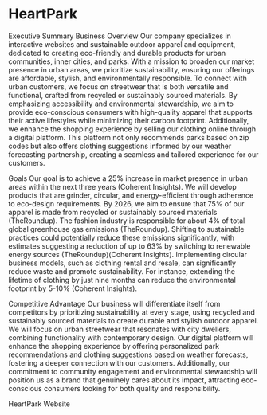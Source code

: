 # HeartPark
Executive Summary
Business Overview
	Our company specializes in interactive websites and sustainable outdoor apparel and equipment, dedicated to creating eco-friendly and durable products for urban communities, inner cities, and parks. With a mission to broaden our market presence in urban areas, we prioritize sustainability, ensuring our offerings are affordable, stylish, and environmentally responsible. To connect with urban customers, we focus on streetwear that is both versatile and functional, crafted from recycled or sustainably sourced materials. By emphasizing accessibility and environmental stewardship, we aim to provide eco-conscious consumers with high-quality apparel that supports their active lifestyles while minimizing their carbon footprint. Additionally, we enhance the shopping experience by selling our clothing online through a digital platform. This platform not only recommends parks based on zip codes but also offers clothing suggestions informed by our weather forecasting partnership, creating a seamless and tailored experience for our customers.

Goals
	Our goal is to achieve a 25% increase in market presence in urban areas within the next three years (Coherent Insights). We will develop products that are grinder, circular, and energy-efficient through adherence to eco-design requirements. By 2026, we aim to ensure that 75% of our apparel is made from recycled or sustainably sourced materials (TheRoundup). The fashion industry is responsible for about 4% of total global greenhouse gas emissions ​(TheRoundup). Shifting to sustainable practices could potentially reduce these emissions significantly, with estimates suggesting a reduction of up to 63% by switching to renewable energy sources ​(TheRoundup)​(Coherent Insights). Implementing circular business models, such as clothing rental and resale, can significantly reduce waste and promote sustainability. For instance, extending the lifetime of clothing by just nine months can reduce the environmental footprint by 5-10% ​(Coherent Insights).

Competitive Advantage
	Our business will differentiate itself from competitors by prioritizing sustainability at every stage, using recycled and sustainably sourced materials to create durable and stylish outdoor apparel. We will focus on urban streetwear that resonates with city dwellers, combining functionality with contemporary design. Our digital platform will enhance the shopping experience by offering personalized park recommendations and clothing suggestions based on weather forecasts, fostering a deeper connection with our customers. Additionally, our commitment to community engagement and environmental stewardship will position us as a brand that genuinely cares about its impact, attracting eco-conscious consumers looking for both quality and responsibility.

HeartPark Website

